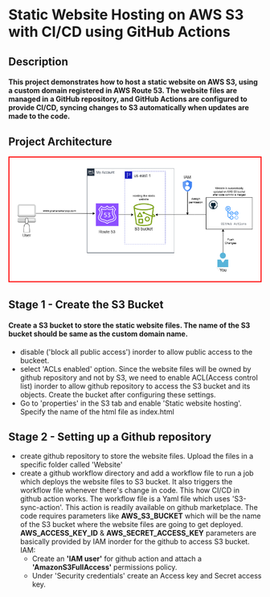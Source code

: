 # Static Website Hosting on AWS S3 with CI/CD using GitHub Actions
## Description
#### This project demonstrates how to host a static website on AWS S3, using a custom domain registered in AWS Route 53. The website files are managed in a GitHub repository, and GitHub Actions are configured to provide CI/CD, syncing changes to S3 automatically when updates are made to the code.
## Project Architecture
![Diagram explaining the architecture of this project](image.png)
## Stage 1 - Create the S3 Bucket
#### Create a S3 bucket to store the static website files. The name of the S3 bucket should be same as the custom domain name.
* disable ('block all public access') inorder to allow public access to the buckeet.
* select 'ACLs enabled' option. Since the website files will be owned by github repository and not by S3, we need to enable ACL(Access control list) inorder to allow github repository to access the S3 bucket and its objects. Create the bucket after configuring these settings.
* Go to 'properties' in the S3 tab and enable 'Static website hosting'. Specify the name of the html file as index.html
## Stage 2 - Setting up a Github repository
* create github repository to store the website files. Upload the files in a specific folder called 'Website'
* create a github workflow directory and add a workflow file to run a job which deploys the website files to S3 bucket. It also triggers the workflow file whenever there's change in code. This how CI/CD in github action works.
The workflow file is a Yaml file which uses 'S3-sync-action'. This action is readily available on github marketplace.
The code requires parameters like **AWS_S3_BUCKET** which will be the name of the S3 bucket where the website files are going to get deployed. **AWS_ACCESS_KEY_ID** & **AWS_SECRET_ACCESS_KEY** parameters are basically provided by IAM inorder for the github to access S3 bucket.
      IAM:
   * Create an **'IAM user'** for github action and attach a **'AmazonS3FullAccess'** permissions policy.
   * Under 'Security credentials' create an Access key and Secret access key.



